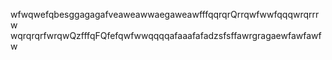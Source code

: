 wfwqwefqbesggagagafveaweawwaegaweawfffqqrqrQrrqwfwwfqqqwrqrrrw
wqrqrqrfwrqwQzfffqFQfefqwfwwqqqqafaaafafadzsfsffawrgragaewfawfawfw
